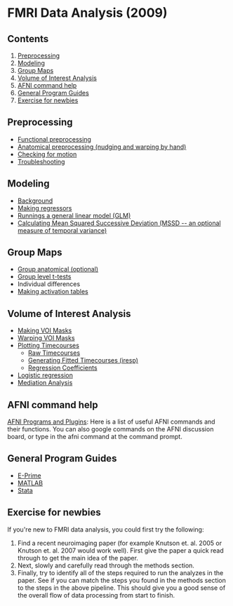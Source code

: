# FMRI Data Analysis (2009)

## Contents
  1. [Preprocessing](#preprocessing)
  2. [Modeling](#modeling)
  3. [Group Maps](#group-maps)
  4. [Volume of Interest Analysis](#VOI-analysis)
  5. [AFNI command help](#AFNI)
  6. [General Program Guides](#program-guides)
  7. [Exercise for newbies](#newbies)

<a name='preprocessing'></a>
## Preprocessing
  - [Functional preprocessing](preprocessing/functional-preprocessing.md)
  - [Anatomical preprocessing (nudging and warping by hand)](preprocessing/anatomical-preprocessing.md)
  - [Checking for motion](preprocessing/checking-for-motion.md)
  - [Troubleshooting](preprocessing/troubleshooting.md)

<a name='modeling'></a>
## Modeling
  - [Background](modeling/background.md)
  - [Making regressors](modeling/making-regressors.md)
  - [Runnings a general linear model (GLM)](modeling/glm.md)
  - [Calculating Mean Squared Successive Deviation (MSSD -- an optional measure of temporal variance)](modeling/mssd.md)

<a name='group-maps'></a>
## Group Maps
  - [Group anatomical (optional)](group-maps/group-anatomical.md)
  - [Group level t-tests](group-maps/group-level-t-tests.md)
  - Individual differences
  - [Making activation tables](group-maps/making-activation-tables.md)

<a name='VOI-analysis'></a>
## Volume of Interest Analysis
  - [Making VOI Masks](voi-analysis/making-voi-masks.md)
  - [Warping VOI Masks](voi-analysis/warping-voi-masks.md)
  - [Plotting Timecourses]()
      - [Raw Timecourses]()
      - [Generating Fitted Timecourses (iresp)]()
      - [Regression Coefficients]()
  - [Logistic regression]()
  - [Mediation Analysis]()

<a name='AFNI'></a>
## AFNI command help
[AFNI Programs and Plugins](): Here is a list of useful AFNI commands and their functions. You can also google commands on the AFNI discussion board, or type in the afni command at the command prompt.

<a name='program-guides'></a>
## General Program Guides
  - [E-Prime]()
  - [MATLAB]()
  - [Stata]()

<a name='newbies'></a>
## Exercise for newbies
If you're new to FMRI data analysis, you could first try the following: 
  1. Find a recent neuroimaging paper (for example Knutson et. al. 2005 or Knutson et. al. 2007 would work well). First give the paper a quick read through to get the main idea of the paper. 
  2. Next, slowly and carefully read through the methods section. 
  3. Finally, try to identify all of the steps required to run the analyzes in the paper. See if you can match the steps you found in the methods section to the steps in the above pipeline. 
This should give you a good sense of the overall flow of data processing from start to finish.
